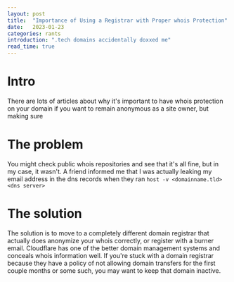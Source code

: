 ```yaml
---
layout: post
title:  "Importance of Using a Registrar with Proper whois Protection"
date:   2023-01-23
categories: rants
introduction: ".tech domains accidentally doxxed me"
read_time: true
---
```


# Intro 

There are lots of articles about why it's important to have whois protection on your domain if you want to remain anonymous as a site owner, but making sure 

# The problem

You might check public whois repositories and see that it's all fine, but in my case, it wasn't. A friend informed me that I was actually leaking my email address in the dns records when they ran `host -v <domainname.tld> <dns server>`

# The solution

The solution is to move to a completely different domain registrar that actually does anonymize your whois correctly, or register with a burner email. Cloudflare has one of the better domain management systems and conceals whois information well. If you're stuck with a domain registrar because they have a policy of not allowing domain transfers for the first couple months or some such, you may want to keep that domain inactive.